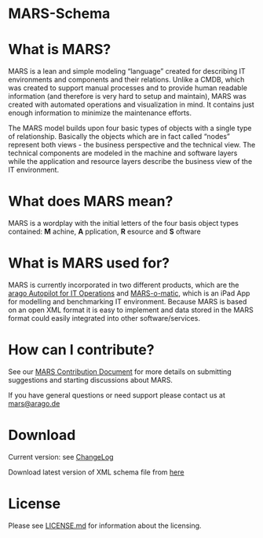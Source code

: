 MARS-Schema
===========

# What is MARS?

MARS is a lean and simple modeling “language” created for describing IT environments and components and their relations. Unlike a CMDB, which was created to support manual processes and to provide human readable information (and therefore is very hard to setup and maintain), MARS was created with automated operations and visualization in mind. It contains just enough information to minimize the maintenance efforts.

The MARS model builds upon four basic types of objects with a single type of relationship. Basically the objects which are in fact called “nodes” represent both views - the business perspective and the technical view. The technical components are modeled in the machine and software layers while the application and resource layers describe the business view of the IT environment.

# What does MARS mean?

MARS is a wordplay with the initial letters of the four basis object types contained: **M** achine, **A** pplication, **R** esource and **S** oftware 

# What is MARS used for?

MARS is currently incorporated in two different products, which are the [arago Autopilot for IT Operations](http://www.arago.de/autopilot-ce/) and [MARS-o-matic](http://www.marsomatic.com), which is an iPad App for modelling and benchmarking IT environment. Because MARS is based on an open XML format it is easy to implement and data stored in the MARS format could easily integrated into other software/services.

# How can I contribute?

See our [MARS Contribution Document](CONTRIBUTING.md) for more details on submitting suggestions and starting discussions about MARS.

If you have general questions or need support please contact us at <mars@arago.de>

# Download

Current version: see [ChangeLog](CHANGELOG.md)

Download latest version of XML schema file from [here](schemas/MARSSchema2013.xsd)

# License

Please see [LICENSE.md](LICENSE.md) for information about the licensing.


